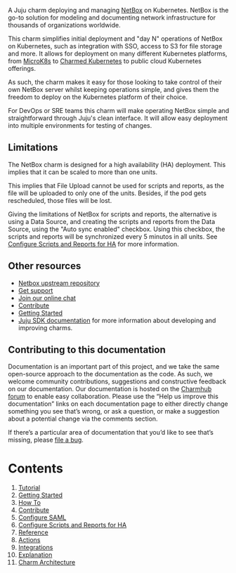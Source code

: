 A Juju charm deploying and managing
[NetBox](https://github.com/netbox-community/netbox/) on
Kubernetes. NetBox is the go-to solution for modeling and documenting network
infrastructure for thousands of organizations worldwide.

This charm simplifies initial deployment and "day N" operations of
NetBox on Kubernetes, such as integration with SSO, access to S3 for
file storage and more. It allows for deployment on many
different Kubernetes platforms, from [MicroK8s](https://microk8s.io)
to [Charmed Kubernetes](https://ubuntu.com/kubernetes) to public cloud
Kubernetes offerings.

As such, the charm makes it easy for those looking to take control of
their own NetBox server whilst keeping operations simple, and gives them
the freedom to deploy on the Kubernetes platform of their choice.

For DevOps or SRE teams this charm will make operating NetBox simple
and straightforward through Juju's clean interface. It will allow easy
deployment into multiple environments for testing of changes.

## Limitations

The NetBox charm is designed for a high availability (HA) deployment. 
This implies that it can be scaled to more than one units.

This implies that File Upload cannot be used for scripts and reports,
as the file will be uploaded to only one of the units. Besides, if the
pod gets rescheduled, those files will be lost.

Giving the limitations of NetBox for scripts and reports, the alternative
is using a Data Source, and creating the scripts and reports from
the Data Source, using the "Auto sync enabled" checkbox. Using this checkbox,
the scripts and reports will be synchronized every 5 minutos in all
units. See [Configure Scripts and Reports for HA](how-to/configure-scripts-reports.md)
for more information.

## Other resources

* [Netbox upstream repository](https://github.com/netbox-community/netbox)
* [Get support](https://discourse.charmhub.io/)
* [Join our online chat](https://matrix.to/#/#charmhub-charmdev:ubuntu.com)
* [Contribute](https://charmhub.io/netbox/docs/contributing)
* [Getting Started](https://charmhub.io/netbox/docs/getting-started)
* [Juju SDK documentation](https://juju.is/docs/sdk) for more information about developing and improving charms.

## Contributing to this documentation

Documentation is an important part of this project, and we take the
same open-source approach to the documentation as the code. As such,
we welcome community contributions, suggestions and constructive
feedback on our documentation. Our documentation is hosted on the
[Charmhub forum](https://discourse.charmhub.io/) to enable easy
collaboration. Please use the “Help us improve this documentation”
links on each documentation page to either directly change something
you see that’s wrong, or ask a question, or make a suggestion about a
potential change via the comments section.

If there’s a particular area of documentation that you’d like to see that’s
missing, please [file a bug](https://github.com/canonical/netbox/issues).

# Contents

1. [Tutorial](tutorial)
  1. [Getting Started](tutorial/getting-started.md)
1. [How To](how-to)
  1. [Contribute](how-to/contribute.md)
  2. [Configure SAML](how-to/configure-saml.md)
  3. [Configure Scripts and Reports for HA](how-to/configure-scripts-reports.md)
1. [Reference](reference)
  1. [Actions](reference/actions.md)
  2. [Integrations](reference/integrations.md)
1. [Explanation](explanation)
  1. [Charm Architecture](explanation/charm-architecture.md)
